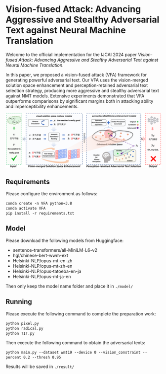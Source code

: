 # Vision-fused Attack: Advancing Aggressive and Stealthy Adversarial Text against Neural Machine Translation

Welcome to the official implementation for the IJCAI 2024 paper *Vision-fused Attack: Advancing Aggressive and Stealthy Adversarial Text against Neural Machine Translation*.

In this paper, we proposed a vision-fused attack (VFA) framework for generating powerful adversarial text. Our VFA uses the vision-merged solution space enhancement and perception-retained adversarial text selection strategy, producing more aggressive and stealthy adversarial text against NMT models. Extensive experiments demonstrated that VFA outperforms comparisons by significant margins both in attacking ability and imperceptibility enhancements. 

![framework](imgs/framework.png "framework")

## Requirements
Please configure the environment as follows:

```
conda create -n VFA python=3.8
conda activate VFA
pip install -r requirements.txt
```

## Model

Please download the following models from Huggingface:
- sentence-transformers/all-MiniLM-L6-v2
- hgl/chinese-bert-wwm-ext
- Helsinki-NLP/opus-mt-en-zh
- Helsinki-NLP/opus-mt-zh-en
- Helsinki-NLP/opus-tatoeba-en-ja
- Helsinki-NLP/opus-mt-ja-en

Then only keep the model name folder and place it in `./model/`

## Running
Please execute the following command to complete the preparation work:
```
python pixel.py
python radical.py
python TIT.py
```
Then execute the following command to obtain the adversarial texts:
```
python main.py --dataset wmt19 --device 0 --vision_constraint --percent 0.2 --thresh 0.95
```

Results will be saved in `./result/`
